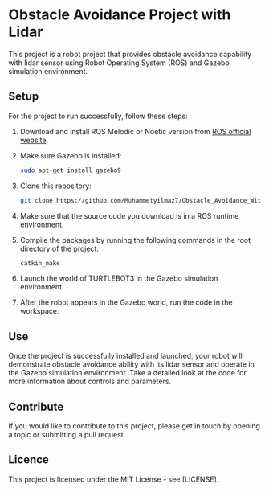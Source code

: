 # Obstacle Avoidance Project with Lidar

This project is a robot project that provides obstacle avoidance capability with lidar sensor using Robot Operating System (ROS) and Gazebo simulation environment.

## Setup

For the project to run successfully, follow these steps:

1. Download and install ROS Melodic or Noetic version from [ROS official website](http://wiki.ros.org/ROS/Installation).

2. Make sure Gazebo is installed:

     ```bash
     sudo apt-get install gazebo9
     ```

3. Clone this repository:

     ```bash
     git clone https://github.com/Muhammetyilmaz7/Obstacle_Avoidance_With_ROS_and_Gazebo_Lidar.git
     ```
   
4. Make sure that the source code you download is in a ROS runtime environment.

5. Compile the packages by running the following commands in the root directory of the project:

     ```bash
     catkin_make
     ```

6. Launch the world of TURTLEBOT3 in the Gazebo simulation environment.

7. After the robot appears in the Gazebo world, run the code in the workspace.

## Use

Once the project is successfully installed and launched, your robot will demonstrate obstacle avoidance ability with its lidar sensor and operate in the Gazebo simulation environment. Take a detailed look at the code for more information about controls and parameters.

## Contribute

If you would like to contribute to this project, please get in touch by opening a topic or submitting a pull request.

## Licence

This project is licensed under the MIT License - see [LICENSE].
